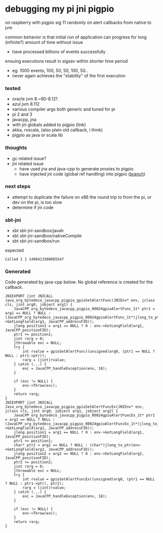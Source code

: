 debugging my pi jni pigpio
===

on raspberry with pigpio sig 11 randomly on alert callbacks from native to jvm

common behavior is that initial run of application can progress for long (infinite?) amount of time without issue
 - have processed billions of events successfully

ensuing executions result in sigsev within shorter time period
  - eg.  1000 events, 100, 50, 50, 100, 50.. 
  - never again achieves the "stability" of the first execution

### tested
- oracle jvm 8.~90-8.121
- azul jvm 8.112
- various compiler args both generic and tuned for pi
- pi 2 and 3
- javacpp, jna
- with jni globals added to pigpio (link)
- akka, rxscala, (also plain old callback, i think)
- pigpio as java or scala lib

### thoughts
- gc related issue?
- jni related issue
  - have used jna and java-cpp to generate proxies to pigpio
  - have injected jni code (global ref handling) into pigpio ([branch](https://github.com/jw3/pigpio/tree/jni-pigpio))

### next steps
- attempt to duplicate the failure on x86 the round trip to from the pi, or dev on the pi, is too slow
- determine if jni code 

### sbt-jni

- sbt sbt-jni-sandbox/javah
- sbt sbt-jni-sandbox/nativeCompile
- sbt sbt-jni-sandbox/run

expected 

`Called 1 1 1490413300085547`


### Generated

Code generated by java-cpp below.  No global reference is created for the callback.

```
JNIEXPORT jint JNICALL Java_org_bytedeco_javacpp_pigpio_gpioSetAlertFunc(JNIEnv* env, jclass cls, jint arg0, jobject arg1) {
    JavaCPP_org_bytedeco_javacpp_pigpio_00024gpioAlertFunc_1t* ptr1 = arg1 == NULL ? NULL : (JavaCPP_org_bytedeco_javacpp_pigpio_00024gpioAlertFunc_1t*)jlong_to_ptr(env->GetLongField(arg1, JavaCPP_addressFID));
    jlong position1 = arg1 == NULL ? 0 : env->GetLongField(arg1, JavaCPP_positionFID);
    ptr1 += position1;
    jint rarg = 0;
    jthrowable exc = NULL;
    try {
        int rvalue = gpioSetAlertFunc((unsigned)arg0, (ptr1 == NULL ? NULL : ptr1->ptr));
        rarg = (jint)rvalue;
    } catch (...) {
        exc = JavaCPP_handleException(env, 18);
    }

    if (exc != NULL) {
        env->Throw(exc);
    }
    return rarg;
}
JNIEXPORT jint JNICALL Java_org_bytedeco_javacpp_pigpio_gpioSetAlertFuncEx(JNIEnv* env, jclass cls, jint arg0, jobject arg1, jobject arg2) {
    JavaCPP_org_bytedeco_javacpp_pigpio_00024gpioAlertFuncEx_1t* ptr1 = arg1 == NULL ? NULL : (JavaCPP_org_bytedeco_javacpp_pigpio_00024gpioAlertFuncEx_1t*)jlong_to_ptr(env->GetLongField(arg1, JavaCPP_addressFID));
    jlong position1 = arg1 == NULL ? 0 : env->GetLongField(arg1, JavaCPP_positionFID);
    ptr1 += position1;
    char* ptr2 = arg2 == NULL ? NULL : (char*)jlong_to_ptr(env->GetLongField(arg2, JavaCPP_addressFID));
    jlong position2 = arg2 == NULL ? 0 : env->GetLongField(arg2, JavaCPP_positionFID);
    ptr2 += position2;
    jint rarg = 0;
    jthrowable exc = NULL;
    try {
        int rvalue = gpioSetAlertFuncEx((unsigned)arg0, (ptr1 == NULL ? NULL : ptr1->ptr), ptr2);
        rarg = (jint)rvalue;
    } catch (...) {
        exc = JavaCPP_handleException(env, 18);
    }

    if (exc != NULL) {
        env->Throw(exc);
    }
    return rarg;
}
```

